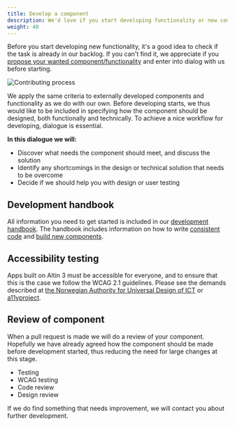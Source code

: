 ```yaml
---
title: Develop a component
description: We'd love if you start developing functionality or new components that Altinn has approved. We do however appreciate if you plan your work together with us before starting. 
weight: 40
---
```


Before you start developing new functionality, it's a good idea to check if the task is already in our backlog.
If you can't find it, we appreciate if you [propose your wanted component/functionality](/en/community/contributing/propose-component/) 
and enter into dialog with us before starting.

![Contributing process](/en/community/contributing/develop-component/contribute-develop-en.svg "The preferred process when components are developed")

We apply the same criteria to externally developed components and functionality as we do with our own. Before developing
starts, we thus would like to be included in specifying how the component should be designed, both functionally and technically.
To achieve a nice workflow for developing, dialogue is essential.

**In this dialogue we will:**

- Discover what needs the component should meet, and discuss the solution
- Identify any shortcomings in the design or technical solution that needs to be overcome
- Decide if we should help you with design or user testing

## Development handbook
All information you need to get started is included in our [development handbook](/en/community/contributing/handbook/). The handbook includes
information on how to write [consistent code](/en/community/contributing/handbook/front-end/routine/) and [build new components](/en/community/contributing/handbook/front-end/new-component/).

## Accessibility testing

Apps built on Altin 3 must be accessible for everyone, and to ensure that this is the case we follow the
WCAG 2.1 guidelines. Please see the demands described at [the Norwegian Authority for Universal Design of ICT](https://www.uutilsynet.no/english/checking-your-own-website/916) 
or [a11yproject](https://www.a11yproject.com/checklist/).

## Review of component

When a pull request is made we will do a review of your component. Hopefully we have already agreed
how the component should be made before development started, thus reducing the need for large changes at this stage.

- Testing
- WCAG testing
- Code review
- Design review

If we do find something that needs improvement, we will contact you about further development.